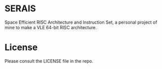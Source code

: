# SERAIS
Space Efficient RISC Architecture and Instruction Set, a personal project of mine to make a VLE 64-bit RISC architecture.

# License
Please consult the LICENSE file in the repo.
